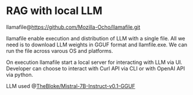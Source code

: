 # RAG with local LLM

llamafile@https://github.com/Mozilla-Ocho/llamafile.git

llamafile enable execution and distribution of LLM with a single file.
All we need is to download LLM weights in GGUF format and llamfile.exe.
We can run the file across varous OS and platforms.

On execution llamafile start a local server for interacting with LLM via UI.
Developer can choose to interact with Curl API via CLI or with OpenAI API via python.


LLM used @[TheBloke/Mistral-7B-Instruct-v0.1-GGUF](https://huggingface.co/TheBloke/Mistral-7B-Instruct-v0.1-GGUF)
